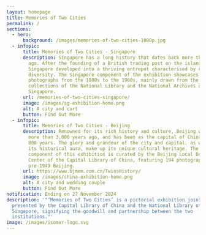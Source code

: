 ```yaml
---
layout: homepage
title: Memories of Two Cities
permalink: /
sections:
  - hero:
      background: /images/memories-of-two-cities-1080p.jpg
  - infopic:
      title: Memories of Two Cities - Singapore
      description: Singapore has a long history that dates back more than 700 years
        ago. After the founding of a British trading post on the island in 1819,
        Singapore developed into a thriving entrepot characterised by cultural
        diversity. The Singapore component of the exhibition showcases 173
        photographs from the 1880s to the 1960s, mainly drawn from the
        collections of the National Library and the National Archives of
        Singapore.
      url: /memories-of-two-cities-singapore/
      image: /images/sg-exhibition-home.png
      alt: A city and cart
      button: Find Out More
  - infopic:
      title: Memories of Two Cities - Beijing
      description: Renowned for its rich history and culture, Beijing was established
        more than 3,000 years ago, and has been as the capital of China for over
        800 years. The glory and grandeur of the city and capital, as well as
        its historical aura, make up its unique cultural heritage. The Beijing
        component of this exhibition is curated by the Beijing Local Document
        Center of the Capital Library of China, featuring 194 photographs of
        pre-1949 Beijing.
      url: https://www.bjmem.com.cn/TwinsHistory/
      image: /images/china-exhibition-home.png
      alt: A city and wedding couple
      button: Find Out More
notification: Ending on 27 November 2024
description: '"‘Memories of Two Cities’ is a pictorial exhibition jointly
  presented by the Capital Library of China and the National Library of
  Singapore, signifying the goodwill and partnership between the two
  institutions."'
image: /images/isomer-logo.svg
---
```

